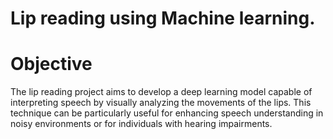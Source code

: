 # Lip reading using Machine learning.

# Objective

The lip reading project aims to develop a deep learning model capable of interpreting speech by visually analyzing the movements of the lips. This technique can be particularly useful for enhancing speech understanding in noisy environments or for individuals with hearing impairments.    
